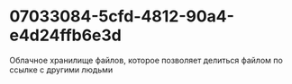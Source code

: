 # 07033084-5cfd-4812-90a4-e4d24ffb6e3d
Облачное хранилище файлов, которое позволяет делиться файлом по ссылке с другими людьми
